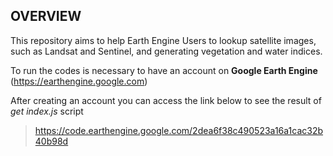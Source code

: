 ## OVERVIEW

This repository aims to help Earth Engine Users to lookup satellite images, such as Landsat and Sentinel, and generating vegetation and water indices.

To run the codes is necessary to have an account on **Google Earth Engine** (https://earthengine.google.com)

After creating an account you can access the link below to see the result of *get index.js* script

>https://code.earthengine.google.com/2dea6f38c490523a16a1cac32b40b98d